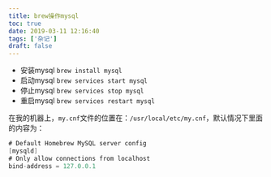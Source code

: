 ```yaml
---
title: brew操作mysql
toc: true
date: 2019-03-11 12:16:40
tags: ['杂记']
draft: false
---
```



- 安装mysql `brew install mysql`
- 启动mysql `brew services start mysql `
- 停止mysql `brew services stop mysql`
- 重启mysql `brew services restart mysql`

在我的机器上，`my.cnf`文件的位置在：`/usr/local/etc/my.cnf`，默认情况下里面的内容为：

```java
# Default Homebrew MySQL server config
[mysqld]
# Only allow connections from localhost
bind-address = 127.0.0.1
```